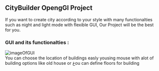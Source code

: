 ## CityBuilder OpengGl Project

If you want to create city according to your style with many functionalties such as night and light mode with flexible GUI, Our Project will be the best for you.

### GUI and its functionalties :

![imageOfGUI](https://i.ibb.co/37y98p8/GUI.png)  
You can choose the location of buildings easly yousing mouse with alot of building options like old house or غou can define floors for building
